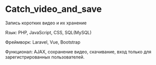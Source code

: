 # Catch_video_and_save
Запись коротких видео и их хранение

Язык: PHP, JavaScript, CSS, SQL(MySQL)

Фреймворк: Laravel, Vue, Bootstrap

Функционал: AJAX, сохранение видео, скачивание, вход только для зарегистрированных пользователей.
